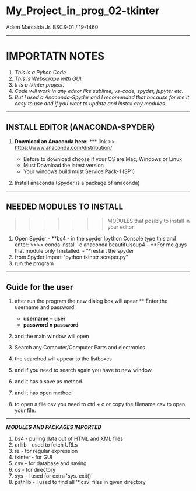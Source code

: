 # My_Project_in_prog_02-tkinter
Adam Marcaida Jr. BSCS-01 / 19-1460
*****************************************************************************************************************
# IMPORTATN NOTES     
   1. *This is a Pyhon Code.*
   2. *This is Webscrape with GUI.*
   3. *It is a tkinter project.*
   4. *Code will work in any editor like sublime, vs-code, spyder, jupyter etc.*
   5. *But I used a Anaconda-Spyder and I recomended that because for me it easy to use and if you want to update and install any modules.*
******************************************************************************************************************
## INSTALL EDITOR (ANACONDA-SPYDER)    

1. **Download an Anaconda here:**
    *** link >> https://www.anaconda.com/distribution/
    * Before to download choose if your OS are Mac, Windows or Linux
    * Must Download the latest version
    * Your windows build must Service Pack-1 (SP1)
    
2. Install anaconda (Spyder is a package of anaconda)
******************************************************************************************************************
## NEEDED MODULES TO INSTALL     
>>>>>>> MODULES that posibly to install in your editor
1. Open Spyder
          - **bs4 - in the spyder Ipython Console type this and enter: >>>> conda install -c anaconda beautifulsoup4
          - **For me guys that module only I installed.
          - **restart the spyder
2.  from Spyder Import "python tkinter scraper.py"
3. run the program
******************************************************************************************************************
## Guide for the user   

1. after run the program the new dialog box will apear 
  ** Enter the username and password:
     - **username = user** 
     - **password = password**
      
2. and the main window will open
3. Search any Computer/Computer Parts and electronics
4. the searched will appear to the listboxes
5. and if you need to search again you have to new window.
6. and it has a save as method
7. and it has open method
8. to open a file.csv you need to ctrl + c or copy the filename.csv to open your file.

******************************************************************************************************************


***MODULES AND PACKAGES IMPORTED***
1. bs4 - pulling data out of HTML and XML files
2. urllib -  used to fetch URLs
3. re -  for regular expression
4. tkinter - for GUI
5. csv -  for database and saving
6. os -  for directory
7. sys - I used for extra 'sys. exit()'
8. pathlib - I used to find all '*.csv' files in given directory

